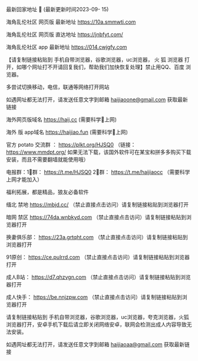  最新回家地址 👋 (最新更新时间2023-09- 15)

海角乱伦社区 网页版 最新地址  https://10a.smmwti.com

海角乱伦社区 网页版 直达地址  https://jnbfyt.com/

海角乱伦社区 app 最新地址   https://014.cwjgfy.com

【请复制链接粘贴到 手机自带浏览器，谷歌浏览器，uc浏览器， 火  狐  浏览器 打开，如哪个网址打不开请回复我们，帮助我们加快恢复处理】禁止用QQ、百度 浏览器。

多尝试切换移动，电信，联通等网络打开网站

如遇网址都无法打开，请发送任意文字到邮箱  haijiaoone@gmail.com  获取最新链接

海外网页版域名  https://haij.cc   (需要科学🔬上网)

 海外 版 app域名  https://haijiao.fun  (需要科学🔬上网)

官方 potato 交流群  ： https://plkt.org/HJSQ0  （链接：https://www.mmdpt.org/ 如果无法下载，该国外软件可在某宝和拼多多购买下载安装，而且不需要翻墙就能使用哦）

电报群：1⃣️群：  https://t.me/HJSQ0    2⃣️群： https://t.me/haijiaocc  （需要科学上网才能加入）


福利拓展，都是精品，狼友必备软件

缅北 禁地 https://mbjd.cc/ （禁止直接点击访问）请复制链接粘贴到浏览器打开

暗网 禁区  https://74da.wnbkyd.com （禁止直接点击访问）请复制链接粘贴到浏览器打开

换妻俱乐部：  https://23a.grtqht.com （禁止直接点击访问）请复制链接粘贴到浏览器打开

91原创：    https://ce.pulrrd.com （禁止直接点击访问）请复制链接粘贴到浏览器打开

成人B站：    https://d7.qhzvgn.com （禁止直接点击访问）请复制链接粘贴到浏览器打开

成人快手：   https://be.nnjzpw.com （禁止直接点击访问）请复制链接粘贴到浏览器打开

请复制链接粘贴到 手机自带浏览器，谷歌浏览器，uc浏览器，夸克浏览器，火狐浏览器打开，安卓手机下载后请立即关闭网络安卓，联网会检测出成人内容导致无法安装。

如遇网址都无法打开，请发送任意文字到邮箱   haijiaoaa@gmail.com   获取最新链接
